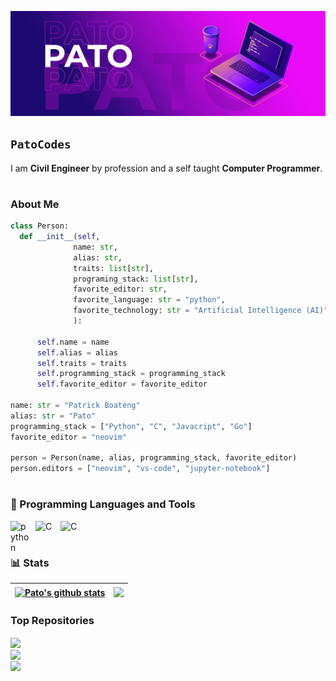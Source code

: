 <p align="center">
  <img alt="logo" title="logo" src="assets/logo-twitter.jpg" height="50%">
</p>

## `PatoCodes`

I am **Civil Engineer** by profession and a self taught **Computer Programmer**.

#

### About Me

```python
class Person:
  def __init__(self,
              name: str,
              alias: str,
              traits: list[str],
              programing_stack: list[str],
              favorite_editor: str,
              favorite_language: str = "python",
              favorite_technology: str = "Artificial Intelligence (AI)"
              ):

      self.name = name
      self.alias = alias
      self.traits = traits
      self.programming_stack = programming_stack
      self.favorite_editor = favorite_editor

name: str = "Patrick Boateng"
alias: str = "Pato"
programming_stack = ["Python", "C", "Javacript", "Go"]
favorite_editor = "neovim"

person = Person(name, alias, programming_stack, favorite_editor)
person.editors = ["neovim", "vs-code", "jupyter-notebook"]
```

#

### 🧰 Programming Languages and Tools

<img align="left" alt="python" width=30 style="padding-right:10px" src="https://cdn.jsdelivr.net/gh/devicons/devicon/icons/python/python-original.svg" />
<img align="left" alt="C" width=30 style="padding-right:10px" src="https://cdn.jsdelivr.net/gh/devicons/devicon/icons/c/c-original.svg" />
<img align="left" alt="C" width=30 style="padding-right:10px" src="https://cdn.jsdelivr.net/gh/devicons/devicon/icons/javascript/javascript-original.svg" />

<br />

#

### 📊 Stats

| <a href="#"><img align="center" src="https://github-readme-stats.vercel.app/api?username=Pato546&show_icons=true&include_all_commits=true&theme=dark&hide_border=true" alt="Pato's github stats" /></a> | <a href="#"><img align="center" src="https://github-readme-stats.vercel.app/api/top-langs/?username=Pato546&layout=compact&theme=dark&hide_border=true" /></a> |
| ------------------------------------------------------------------------------------------------------------------------------------------------------------------------------------------------------- | -------------------------------------------------------------------------------------------------------------------------------------------------------------- |

### Top Repositories

<a href="https://github.com/Pato546/machine-learning-visualization">
  <img align="center" src="https://github-readme-stats.vercel.app/api/pin/?username=Pato546&repo=machine-learning-visualization&theme=dark" />
</a>

<br />

<a href="https://github.com/Pato546/data-structures">
  <img align="center" src="https://github-readme-stats.vercel.app/api/pin/?username=Pato546&repo=data-structures&theme=dark" />
</a>

<br/>

<a href="https://github.com/Pato546/algorithms">
  <img align="center" src="https://github-readme-stats.vercel.app/api/pin/?username=Pato546&repo=algorithms&theme=dark" />
</a>

<br/>

<!--
  Themes Available
  ================
  dark, radical, merko, gruvbox, tokyonight, onedark, cobalt, synthwave, highcontrast, dracula
-->
